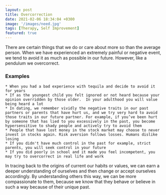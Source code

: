 ```yaml
---
layout: post
title: Overcorrection
date: 2021-02-06 18:34:04 +0300
image: '/images/need.jpg'
tags: [Therapy, Self Improvement]
featured: true
---
```


There are certain things that we do or care about more so than the average person. When we have experienced an extremely painful or negative event, we tend to avoid it as much as possible in our future. However, like a pendulum we overcorrect.

### Examples

    * When you had a bad experience with tequila and decide to avoid it for years
    * If as the youngest child you felt ignored or not heard because your opinion overridden by those older.  In your adulthood you will value being heard a lot
    * In dating, we remember vividly the negative traits in our past partners or parents that have hurt us, and we try very hard to avoid those traits in our future partner. For example, if you’ve been hurt by someone that has lied to you excessively in the past, you become hypersensitive to shady people and actively try to avoid them
    * People that have lost money in the stock market may choose to never invest in stocks again. Risk aversion follows losses. Humans dislike losing
    * If you didn't have much control in the past for example, strict parents, you will seek control in your future
    * If you did poorly in school and it made you feel incompetent, you may try to overcorrect in real life and work

In tracing back to the origins of current our habits or values, we can earn a deeper understanding of ourselves and then change or accept ourselves accordingly. By understanding others this way, we can be more compassionate to them, because we know that they behave or believe in such a way because of their unique past.

